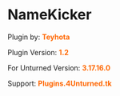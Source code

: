 <h1 style="text-align: left">NameKicker</h1>
<p style="text-align: left">Plugin by: <span style="color: #ff6600"><strong>Teyhota</strong></span></p>
<p style="text-align: left">Plugin Version: <span style="color: #ff6600"><strong>1.2</strong></span></p>
<p style="text-align: left">For Unturned Version: <span style="color: #ff6600"><strong>3.17.16.0</strong></span></p>
<p style="text-align: left">Support: <span style="color: #ff6600"><strong>Plugins.4Unturned.tk</strong></span></p>
